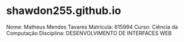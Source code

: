 # shawdon255.github.io
Nome: Matheus Mendes Tavares
Matrícula: 615994
Curso: Ciência da Computação
Disciplina: DESENVOLVIMENTO DE INTERFACES WEB
